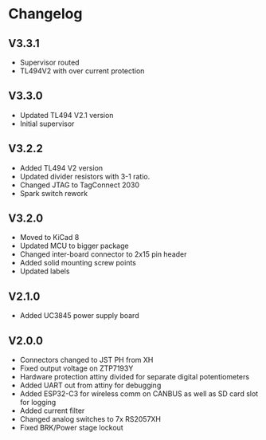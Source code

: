 # Changelog
## V3.3.1
- Supervisor routed
- TL494V2 with over current protection

## V3.3.0
- Updated TL494 V2.1 version
- Initial supervisor

## V3.2.2
- Added TL494 V2 version
- Updated divider resistors with 3-1 ratio.
- Changed JTAG to TagConnect 2030
- Spark switch rework

## V3.2.0
- Moved to KiCad 8
- Updated MCU to bigger package
- Changed inter-board connector to 2x15 pin header
- Added solid mounting screw points
- Updated labels

## V2.1.0
- Added UC3845 power supply board

## V2.0.0
- Connectors changed to JST PH from XH
- Fixed output voltage on ZTP7193Y
- Hardware protection attiny divided for separate digital potentiometers
- Added UART out from attiny for debugging
- Added ESP32-C3 for wireless comm on CANBUS as well as SD card slot for logging
- Added current filter
- Changed analog switches to 7x RS2057XH
- Fixed BRK/Power stage lockout
